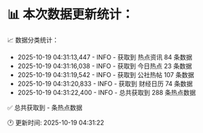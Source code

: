 📊 本次数据更新统计：
==========================

📈 数据分类统计：
- 2025-10-19 04:31:13,447 - INFO - 获取到 热点资讯 84 条数据
- 2025-10-19 04:31:16,038 - INFO - 获取到 今日热点 23 条数据
- 2025-10-19 04:31:19,542 - INFO - 获取到 公社热帖 107 条数据
- 2025-10-19 04:31:20,833 - INFO - 获取到 财经日历 74 条数据
- 2025-10-19 04:31:22,400 - INFO - 总共获取到 288 条热点数据

✅ 总共获取到 - 条热点数据

🕐 更新时间: 2025-10-19 04:31:22
